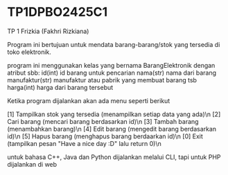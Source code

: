 # TP1DPBO2425C1
TP 1 Frizkia (Fakhri Rizkiana)

Program ini bertujuan untuk mendata barang-barang/stok yang tersedia di toko elektronik.

program ini menggunakan kelas yang bernama BarangElektronik dengan atribut sbb:
id(int) id barang untuk pencarian
nama(str) nama dari barang
manufaktur(str) manufaktur atau pabrik yang membuat barang tsb
harga(int) harga dari barang tersebut

Ketika program dijalankan akan ada menu seperti berikut

[1] Tampilkan stok yang tersedia (menampilkan setiap data yang ada)\n
[2] Cari barang (mencari barang berdasarkan id)\n
[3] Tambah barang (menambahkan barang)\n
[4] Edit barang (mengedit barang berdasarkan id)\n
[5] Hapus barang (menghapus barang berdaarkan id)\n
[0] Exit (tampilkan pesan "Have a nice day :D" lalu return 0)\n

untuk bahasa C++, Java dan Python dijalankan melalui CLI, tapi untuk PHP dijalankan di web
